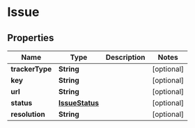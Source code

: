 
# Issue

## Properties
Name | Type | Description | Notes
------------ | ------------- | ------------- | -------------
**trackerType** | **String** |  |  [optional]
**key** | **String** |  |  [optional]
**url** | **String** |  |  [optional]
**status** | [**IssueStatus**](IssueStatus.md) |  |  [optional]
**resolution** | **String** |  |  [optional]



